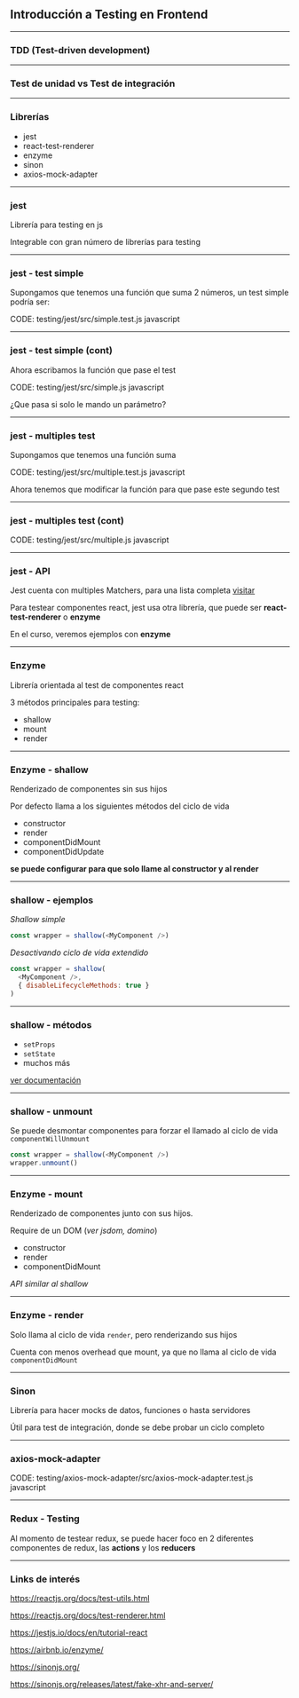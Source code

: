 ## Introducción a Testing en Frontend

----

### TDD (Test-driven development)

----

### Test de unidad vs Test de integración

----

### Librerías

- jest
- react-test-renderer
- enzyme
- sinon
- axios-mock-adapter

----

### jest

Librería para testing en js

Integrable con gran número de librerías para testing

----

### jest - test simple

Supongamos que tenemos una función que suma 2 números, un test simple podría ser:

CODE: testing/jest/src/simple.test.js javascript

----

### jest - test simple (cont)

Ahora escribamos la función que pase el test

CODE: testing/jest/src/simple.js javascript

¿Que pasa si solo le mando un parámetro?

----

### jest - multiples test

Supongamos que tenemos una función suma

CODE: testing/jest/src/multiple.test.js javascript

Ahora tenemos que modificar la función para que pase este segundo test

----

### jest - multiples test (cont)

CODE: testing/jest/src/multiple.js javascript

----

### jest - API

Jest cuenta con multiples Matchers, para una lista completa [visitar](https://jestjs.io/docs/en/expect)

Para testear componentes react, jest usa otra librería, que puede ser **react-test-renderer** o **enzyme**

En el curso, veremos ejemplos con **enzyme**

----

### Enzyme

Librería orientada al test de componentes react

3 métodos principales para testing:

- shallow
- mount
- render

----

### Enzyme - shallow

Renderizado de componentes sin sus hijos

Por defecto llama a los siguientes métodos del ciclo de vida

- constructor
- render
- componentDidMount
- componentDidUpdate

__se puede configurar para que solo llame al constructor y al render__

----

### shallow - ejemplos

_Shallow simple_

```js
const wrapper = shallow(<MyComponent />)
```

_Desactivando ciclo de vida extendido_

```js
const wrapper = shallow(
  <MyComponent />,
  { disableLifecycleMethods: true }
)
```

----

### shallow - métodos

- `setProps`
- `setState`
- muchos más

[ver documentación](https://airbnb.io/enzyme/docs/api/shallow.html#shallowwrapper-api)

----

### shallow - unmount

Se puede desmontar componentes para forzar el llamado al ciclo de vida `componentWillUnmount`

```js
const wrapper = shallow(<MyComponent />)
wrapper.unmount()
```

----

### Enzyme - mount

Renderizado de componentes junto con sus hijos.

Require de un DOM (_ver jsdom, domino_)

- constructor
- render
- componentDidMount

_API similar al shallow_

----

### Enzyme - render

Solo llama al ciclo de vida `render`, pero renderizando sus hijos

Cuenta con menos overhead que mount, ya que no llama al ciclo de vida `componentDidMount`

----

### Sinon

Librería para hacer mocks de datos, funciones o hasta servidores

Útil para test de integración, donde se debe probar un ciclo completo

----

### axios-mock-adapter

CODE: testing/axios-mock-adapter/src/axios-mock-adapter.test.js javascript

----

### Redux - Testing

Al momento de testear redux, se puede hacer foco en 2 diferentes componentes de redux, las **actions** y los **reducers**

----

### Links de interés

https://reactjs.org/docs/test-utils.html

https://reactjs.org/docs/test-renderer.html

https://jestjs.io/docs/en/tutorial-react

https://airbnb.io/enzyme/

https://sinonjs.org/

https://sinonjs.org/releases/latest/fake-xhr-and-server/
